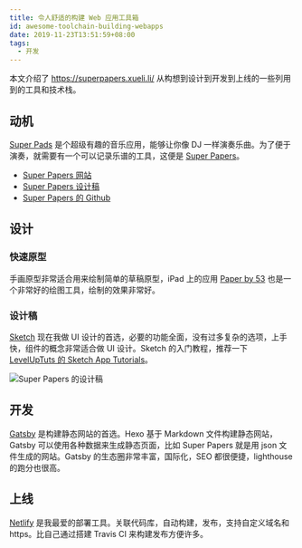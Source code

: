 ```yaml
---
title: 令人舒适的构建 Web 应用工具箱
id: awesome-toolchain-building-webapps
date: 2019-11-23T13:51:59+08:00
tags:
  - 开发
---
```


本文介绍了 https://superpapers.xueli.li/ 从构想到设计到开发到上线的一些列用到的工具和技术栈。

## 动机

[Super Pads](http://superpadsapp.com/) 是个超级有趣的音乐应用，能够让你像 DJ 一样演奏乐曲。为了便于演奏，就需要有一个可以记录乐谱的工具，这便是 [Super Papers](https://superpapers.xueli.li/)。

- [Super Papers 网站](https://superpapers.xueli.li/)
- [Super Papers 设计稿](https://dribbble.com/shots/7976441-Super-Papers-Web-UI)
- [Super Papers 的 Github](https://github.com/mixj93/superpapers)

## 设计

### 快速原型

手画原型非常适合用来绘制简单的草稿原型，iPad 上的应用 [Paper by 53](https://www.fiftythree.com/) 也是一个非常好的绘图工具，绘制的效果非常好。

### 设计稿

[Sketch](https://www.sketch.com/) 现在我做 UI 设计的首选，必要的功能全面，没有过多复杂的选项，上手快，组件的概念非常适合做 UI 设计。Sketch 的入门教程，推荐一下 [LevelUpTuts 的 Sketch App Tutorials](https://www.youtube.com/playlist?list=PLLnpHn493BHE6UIsdKYlS5zu-ZYvx22CS)。

![Super Papers 的设计稿](https://user-images.githubusercontent.com/12998118/69474514-10534100-0dfd-11ea-942b-2d3c59ba6642.png)

## 开发

[Gatsby](https://www.gatsbyjs.org/) 是构建静态网站的首选。Hexo 基于 Markdown 文件构建静态网站，Gatsby 可以使用各种数据来生成静态页面，比如 Super Papers 就是用 json 文件生成的网站。Gatsby 的生态圈非常丰富，国际化，SEO 都很便捷，lighthouse 的跑分也很高。

## 上线

[Netlify](https://www.netlify.com/) 是我最爱的部署工具。关联代码库，自动构建，发布，支持自定义域名和 https。比自己通过搭建 Travis CI 来构建发布方便许多。
